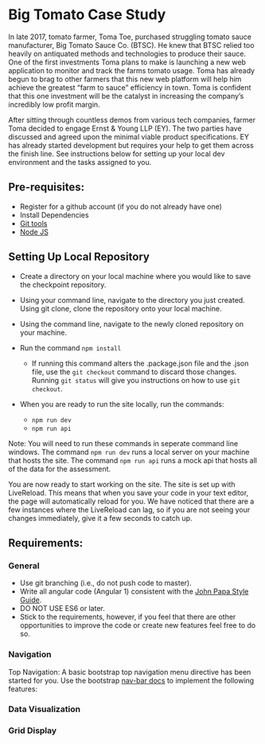 # Big Tomato Case Study

In late 2017, tomato farmer, Toma Toe, purchased struggling tomato sauce manufacturer, Big Tomato Sauce Co. (BTSC). He knew that BTSC relied too heavily on antiquated methods and technologies to produce their sauce. One of the first investments Toma plans to make is launching a new web application to monitor and track the farms tomato usage. Toma has already begun to brag to other farmers that this new web platform will help him achieve the greatest “farm to sauce” efficiency in town. Toma is confident that this one investment will be the catalyst in increasing the company’s incredibly low profit margin.

After sitting through countless demos from various tech companies, farmer Toma decided to engage Ernst & Young LLP (EY). The two parties have discussed and agreed upon the minimal viable product specifications. EY has already started development but requires your help to get them across the finish line. See instructions below for setting up your local dev environment and the tasks assigned to you. 
 
## Pre-requisites:
  - Register for a  github account (if you do not already have one)
  - Install Dependencies 
  - [Git tools](http://msysgit.github.io/)
  - [Node JS](https://nodejs.org/en/)

## Setting Up Local Repository

  - Create a directory on your local machine where you would like to save the checkpoint repository. 

  - Using your command line, navigate to the directory you just created. Using git clone, clone the repository onto your local machine. 

  - Using the command line, navigate to the newly cloned repository on your machine.

  - Run the command ```npm install```
    - If running this command alters the .package.json file and the .json file, use the ```git checkout``` command to discard those changes. Running ```git status``` will give you instructions on how to use ```git checkout```.

  - When you are ready to run the site locally, run the commands:
	  - ```npm run dev``` 
	  - ```npm run api```

Note: You will need to run these commands in seperate command line windows. The command ```npm run dev``` runs a local server on your machine that hosts the site. The command ```npm run api``` runs a mock api that hosts all of the data for the assessment.  

You are now ready to start working on the site. The site is set up with LiveReload. This means that when you save your code in your text editor, the page will automatically reload for you. We have noticed that there are a few instances where the LiveReload can lag, so if you are not seeing your changes immediately, give it a few seconds to catch up. 

## Requirements: 

### General

  - Use git branching (i.e., do not push code to master).
  - Write all angular code (Angular 1) consistent with the [John Papa Style Guide](https://github.com/johnpapa/angular-styleguide/blob/master/a1/README.md).
  - DO NOT USE ES6 or later. 
  - Stick to the requirements, however, if you feel that there are other opportunities to improve the code or create new features feel free to do so. 

### Navigation

Top Navigation: A basic bootstrap top navigation menu directive has been started for you. Use the bootstrap [nav-bar docs](https://getbootstrap.com/docs/3.3/components/#navbar) to implement the following features:

### Data Visualization

### Grid Display